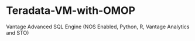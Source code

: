 # Teradata-VM-with-OMOP
Vantage Advanced SQL Engine (NOS Enabled, Python, R, Vantage Analytics and STO)
